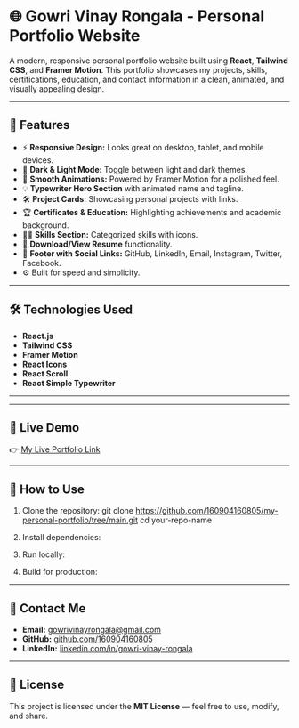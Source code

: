 # 🌐 Gowri Vinay Rongala - Personal Portfolio Website

A modern, responsive personal portfolio website built using **React**, **Tailwind CSS**, and **Framer Motion**. This portfolio showcases my projects, skills, certifications, education, and contact information in a clean, animated, and visually appealing design.

---

## 🚀 Features

- ⚡ **Responsive Design:** Looks great on desktop, tablet, and mobile devices.
- 🌙 **Dark & Light Mode:** Toggle between light and dark themes.
- 🎨 **Smooth Animations:** Powered by Framer Motion for a polished feel.
- 💡 **Typewriter Hero Section** with animated name and tagline.
- 🛠️ **Project Cards:** Showcasing personal projects with links.
- 🏆 **Certificates & Education:** Highlighting achievements and academic background.
- 🧑‍💻 **Skills Section:** Categorized skills with icons.
- 📄 **Download/View Resume** functionality.
- 📱 **Footer with Social Links:** GitHub, LinkedIn, Email, Instagram, Twitter, Facebook.
- ⚙️ Built for speed and simplicity.

---

## 🛠️ Technologies Used

- **React.js**
- **Tailwind CSS**
- **Framer Motion**
- **React Icons**
- **React Scroll**
- **React Simple Typewriter**

---

---

## 🔗 Live Demo

👉 [My Live Portfolio Link](https://vinay-rongala-portfolio.vercel.app)

---

## 📄 How to Use

1. Clone the repository:
git clone https://github.com/160904160805/my-personal-portfolio/tree/main.git
cd your-repo-name

2. Install dependencies:

3. Run locally:

4. Build for production:

---

## 💌 Contact Me

- **Email:** gowrivinayrongala@gmail.com
- **GitHub:** [github.com/160904160805](https://github.com/160904160805)
- **LinkedIn:** [linkedin.com/in/gowri-vinay-rongala](https://www.linkedin.com/in/gowri-vinay-rongala-878680360/)

---

## 📃 License

This project is licensed under the **MIT License** — feel free to use, modify, and share.
